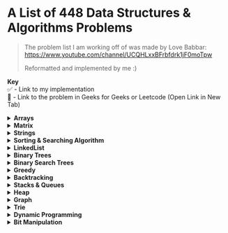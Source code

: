 # A List of 448 Data Structures & Algorithms Problems 

> The problem list I am working off of was made by Love Babbar: https://www.youtube.com/channel/UCQHLxxBFrbfdrk1jF0moTpw 
> 
> Reformatted and implemented by me :)

**Key** \
 ✅ - Link to my implementation \
 🔗 - Link to the problem in Geeks for Geeks or Leetcode (Open Link in New Tab)

<details>
  <summary><strong>Arrays</strong></summary>
  
  ### Array Problems - Count: 36
  
  - [x] Reverse the array - [🔗 Problem](https://www.geeksforgeeks.org/write-a-program-to-reverse-an-array-or-string/) - [✅ Implementation](array/reverse-array.py)
  - [ ] Find the maximum and minimum element in an array - [🔗 Problem](https://www.geeksforgeeks.org/maximum-and-minimum-in-an-array/)
  - [ ] Find the "Kth" max and min element of an array - [🔗 Problem](https://practice.geeksforgeeks.org/problems/kth-smallest-element/0)
  - [ ] Given an array which consists of only 0, 1 and 2. Sort the array without using any sorting algo - [🔗 Problem](https://practice.geeksforgeeks.org/problems/sort-an-array-of-0s-1s-and-2s/0)
  - [ ] Move all the negative elements to one side of the array - [🔗 Problem](https://www.geeksforgeeks.org/move-negative-numbers-beginning-positive-end-constant-extra-space/)
  - [ ] Find the Union and Intersection of the two sorted arrays. - [🔗 Problem](https://practice.geeksforgeeks.org/problems/union-of-two-arrays/0)
  - [ ] Write a program to cyclically rotate an array by one. - [🔗 Problem](https://practice.geeksforgeeks.org/problems/cyclically-rotate-an-array-by-one/0)
  - [ ] <strong>find Largest sum contiguous Subarray [V. IMP]</strong> - [🔗 Problem](https://practice.geeksforgeeks.org/problems/kadanes-algorithm/0)
  - [ ] <strong>Minimise the maximum difference between heights [V.IMP]</strong> 
  - [ ] Minimum no. of Jumps to reach end of an array
  - [ ] find duplicate in an array of N+1 Integers
  - [ ] Merge 2 sorted arrays without using Extra space.
  - [ ] <strong>Kadane's Algo [V.V.V.V.V IMP]</strong>
  - [ ] Merge Intervals
  - [ ] Next Permutation
  - [ ] Count Inversion
  - [ ] Best time to buy and Sell stock
  - [ ] find all pairs on integer array whose sum is equal to given number
  - [ ] find common elements In 3 sorted arrays
  - [ ] Rearrange the array in alternating positive and negative items with O(1) extra space
  - [ ] Find if there is any subarray with sum equal to 0
  - [ ] Find factorial of a large number
  - [ ] find maximum product subarray 
  - [ ] Find longest coinsecutive subsequence
  - [ ] Given an array of size n and a number k, fin all elements that appear more than " n/k " times.
  - [ ] Maximum profit by buying and selling a share atmost twice
  - [ ] Find whether an array is a subset of another array
  - [ ] Find the triplet that sum to a given value
  - [ ] Trapping Rain water problem
  - [ ] Chocolate Distribution problem
  - [ ] Smallest Subarray with sum greater than a given value
  - [ ] Three way partitioning of an array around a given value
  - [ ] Minimum swaps required bring elements less equal K together
  - [ ] Minimum no. of operations required to make an array palindrome
  - [ ] Median of 2 sorted arrays of equal size
  - [ ] Median of 2 sorted arrays of different size
   
</details>

<details>
  <summary><strong>Matrix</strong></summary>
  
  ### Matrix Problems - Count: 10
  
  - [ ] Spiral traversal on a Matrix
  - [ ] Search an element in a matriix
  - [ ] Find median in a row wise sorted matrix
  - [ ] Find row with maximum no. of 1's
  - [ ] Print elements in sorted order using row-column wise sorted matrix
  - [ ] Maximum size rectangle
  - [ ] Find a specific pair in matrix
  - [ ] Rotate matrix by 90 degrees
  - [ ] Kth smallest element in a row-cpumn wise sorted matrix
  - [ ] Common elements in all rows of a given matrix

</details>


<details>
  <summary><strong>Strings</strong></summary>
  
  ### String Problems - Count: 43
  
  - [x] Reverse a String - [✅ Implementation](strings/reverse-string.py)
  - [ ] Check whether a String is Palindrome or not
  - [ ] Find Duplicate characters in a string
  - [ ] Why strings are immutable in Java?
  - [ ] Write a Code to check whether one string is a rotation of another
  - [ ] Write a Program to check whether a string is a valid shuffle of two strings or not
  - [ ] Count and Say problem
  - [ ] Write a program to find the longest Palindrome in a string.[ Longest palindromic Substring]
  - [ ] Find Longest Recurring Subsequence in String
  - [ ] Print all Subsequences of a string.
  - [ ] Print all the permutations of the given string
  - [ ] Split the Binary string into two substring with equal 0’s and 1’s
  - [ ] <strong>Word Wrap Problem [VERY IMP]</strong>
  - [ ] <strong>EDIT Distance [Very Imp] </strong>
  - [ ] <strong>Find next greater number with same set of digits. [Very Very IMP]</strong>
  - [ ] <strong>Balanced Parenthesis problem.[Imp]</strong>
  - [ ] <strong>Word break Problem[ Very Imp]</strong>
  - [ ] Rabin Karp Algo
  - [ ] KMP Algo
  - [ ] Convert a Sentence into its equivalent mobile numeric keypad sequence.
  - [ ] Minimum number of bracket reversals needed to make an expression balanced.
  - [ ] Count All Palindromic Subsequence in a given String.
  - [ ] Count of number of given string in 2D character array
  - [ ] Search a Word in a 2D Grid of characters.
  - [ ] Boyer Moore Algorithm for Pattern Searching.
  - [ ] Converting Roman Numerals to Decimal
  - [ ] Longest Common Prefix
  - [ ] Number of flips to make binary string alternate
  - [ ] Find the first repeated word in string.
  - [ ] Minimum number of swaps for bracket balancing.
  - [ ] Find the longest common subsequence between two strings.
  - [ ] Program to generate all possible valid IP addresses from given  string.
  - [ ] Write a program tofind the smallest window that contains all characters of string itself.
  - [ ] Rearrange characters in a string such that no two adjacent are same
  - [ ] Minimum characters to be added at front to make string palindrome
  - [ ] Given a sequence of words, print all anagrams together
  - [ ] Find the smallest window in a string containing all characters of another string
  - [ ] Recursively remove all adjacent duplicates
  - [ ] String matching where one string contains wildcard characters
  - [ ] Function to find Number of customers who could not get a computer
  - [ ] Transform One String to Another using Minimum Number of Given Operation
  - [ ] Check if two given strings are isomorphic to each other
  - [ ] Recursively print all sentences that can be formed from list of word lists

</details>

<details>
  <summary><strong>Sorting & Searching Algorithm</strong></summary>
  
  ### Sorting & Searching Algorithm Problems - Count: 36
  
  - [ ] Find first and last positions of an element in a sorted array
  - [ ] Find a Fixed Point (Value equal to index) in a given array
  - [ ] Search in a rotated sorted array
  - [ ] square root of an integer
  - [ ] Maximum and minimum of an array using minimum number of comparisons
  - [ ] Optimum location of point to minimize total distance
  - [ ] Find the repeating and the missing
  - [ ] find majority element
  - [ ] Searching in an array where adjacent differ by at most k
  - [ ] find a pair with a given difference
  - [ ] find four elements that sum to a given value
  - [ ] maximum sum such that no 2 elements are adjacent
  - [ ] Count triplet with sum smaller than a given value
  - [ ] merge 2 sorted arrays
  - [ ] print all subarrays with 0 sum
  - [ ] Product array Puzzle
  - [ ] Sort array according to count of set bits
  - [ ] minimum no. of swaps required to sort the array
  - [ ] Bishu and Soldiers
  - [ ] Rasta and Kheshtak
  - [ ] Kth smallest number again
  - [ ] Find pivot element in a sorted array
  - [ ] K-th Element of Two Sorted Arrays
  - [ ] Aggressive cows
  - [ ] Book Allocation Problem
  - [ ] EKOSPOJ:
  - [ ] Job Scheduling Algo
  - [ ] Missing Number in AP
  - [ ] Smallest number with atleastn trailing zeroes infactorial
  - [ ] Painters Partition Problem:
  - [ ] ROTI-Prata SPOJ
  - [ ] DoubleHelix SPOJ
  - [ ] Subset Sums
  - [ ] Findthe inversion count
  - [ ] Implement Merge-sort in-place
  - [ ] Partitioning and Sorting Arrays with Many Repeated Entries
  
</details>

<details>
  <summary><strong>LinkedList</strong></summary>
  
  ### LinkedList Problems - Count: 36
  
  - [ ] Write a Program to reverse the Linked List. (Both Iterative and recursive)
  - [ ] <strong>Reverse a Linked List in group of Given Size. [Very Imp]</strong>
  - [ ] Write a program to Detect loop in a linked list.
  - [ ] Write a program to Delete loop in a linked list.
  - [ ] Find the starting point of the loop. 
  - [ ] Remove Duplicates in a sorted Linked List.
  - [ ] Remove Duplicates in a Un-sorted Linked List.
  - [ ] Write a Program to Move the last element to Front in a Linked List.
  - [ ] Add “1” to a number represented as a Linked List.
  - [ ] Add two numbers represented by linked lists.
  - [ ] Intersection of two Sorted Linked List.
  - [ ] Intersection Point of two Linked Lists.
  - [ ] <strong>Merge Sort For Linked lists.[Very Important]</strong>
  - [ ] <strong>Quicksort for Linked Lists.[Very Important]</strong>
  - [ ] Find the middle Element of a linked list.
  - [ ] Check if a linked list is a circular linked list.
  - [ ] Split a Circular linked list into two halves.
  - [ ] Write a Program to check whether the Singly Linked list is a palindrome or not.
  - [ ] Deletion from a Circular Linked List.
  - [ ] Reverse a Doubly Linked list.
  - [ ] Find pairs with a given sum in a DLL.
  - [ ] Count triplets in a sorted DLL whose sum is equal to given value “X”.
  - [ ] <strong>Sort a “k”sorted Doubly Linked list.[Very IMP]</strong>
  - [ ] Rotate DoublyLinked list by N nodes.
  - [ ] <strong>Rotate a Doubly Linked list in group of Given Size.[Very IMP]</strong>
  - [ ] Can we reverse a linked list in less than O(n) ?
  - [ ] Why Quicksort is preferred for. Arrays and Merge Sort for LinkedLists ?
  - [ ] Flatten a Linked List
  - [ ] Sort a LL of 0's, 1's and 2's
  - [ ] Clone a linked list with next and random pointer
  - [ ] Merge K sorted Linked list
  - [ ] Multiply 2 no. represented by LL
  - [ ] Delete nodes which have a greater value on right side
  - [ ] Segregate even and odd nodes in a Linked List
  - [ ] Program for n’th node from the end of a Linked List
  - [ ] Find the first non-repeating character from a stream of characters
  
</details>

<details>
  <summary><strong>Binary Trees</strong></summary>
  
  ### Binary Tree Problems: Count: 35

  - [ ] Level order traversal
  - [ ] Reverse Level Order traversal
  - [ ] Height of a tree
  - [ ] Diameter of a tree
  - [ ] Mirror of a tree
  - [ ] Inorder Traversal of a tree both using recursion and Iteration
  - [ ] Preorder Traversal of a tree both using recursion and Iteration
  - [ ] Postorder Traversal of a tree both using recursion and Iteration
  - [ ] Left View of a tree
  - [ ] Right View of Tree
  - [ ] Top View of a tree
  - [ ] Bottom View of a tree
  - [ ] Zig-Zag traversal of a binary tree
  - [ ] Check if a tree is balanced or not
  - [ ] Diagnol Traversal of a Binary tree
  - [ ] Boundary traversal of a Binary tree
  - [ ] Construct Binary Tree from String with Bracket Representation
  - [ ] Convert Binary tree into Doubly Linked List
  - [ ] Convert Binary tree into Sum tree
  - [ ] Construct Binary tree from Inorder and preorder traversal
  - [ ] Find minimum swaps required to convert a Binary tree into BST
  - [ ] Check if Binary tree is Sum tree or not
  - [ ] Check if all leaf nodes are at same level or not
  - [ ] <strong>Check if a Binary Tree contains duplicate subtrees of size 2 or more [ IMP ]</strong>
  - [ ] Check if 2 trees are mirror or not
  - [ ] Sum of Nodes on the Longest path from root to leaf node 
  - [ ] <strong>Check if given graph is tree or not.  [ IMP ]</strong>
  - [ ] Find Largest subtree sum in a tree
  - [ ] Maximum Sum of nodes in Binary tree such that no two are adjacent 
  - [ ] Print all "K" Sum paths in a Binary tree
  - [ ] Find LCA in a Binary tree
  - [ ] Find distance between 2 nodes in a Binary tree
  - [ ] Kth Ancestor of node in a Binary tree
  - [ ] <strong>Find all Duplicate subtrees in a Binary tree [ IMP ]</strong>
  - [ ] Tree Isomorphism Problem

</details>

<details>
  <summary><strong>Binary Search Trees</strong></summary>
  
  ### Binary Search Tree Problems - Count: 22

  - [ ] Find a value in a BST
  - [ ] Deletion of a node in a BST
  - [ ] Find min and max value in a BST
  - [ ] Find inorder successor and inorder predecessor in a BST
  - [ ] Check if a tree is a BST or not
  - [ ] Populate Inorder successor of all nodes
  - [ ] Find LCA  of 2 nodes in a BST
  - [ ] Construct BST from preorder traversal
  - [ ] Convert Binary tree into BST
  - [ ] Convert a normal BST into a Balanced BST
  - [ ] <strong>Merge two BST [ V.V.V>IMP ]</strong>
  - [ ] Find Kth largest element in a BST
  - [ ] Find Kth smallest element in a BST
  - [ ] Count pairs from 2 BST whose sum is equal to given value "X"
  - [ ] Find the median of BST in O(n) time and O(1) space
  - [ ] Count BST ndoes that lie in a given range
  - [ ] Replace every element with the least greater element on its right
  - [ ] Given "n" appointments, find the conflicting appointments
  - [ ] Check preorder is valid or not
  - [ ] Check whether BST contains Dead end
  - [ ] <strong>Largest BST in a Binary Tree [ V.V.V.V.V IMP ]</strong>
  - [ ] Flatten BST to sorted list

</details>

<details>
  <summary><strong>Greedy</strong></summary>
  
  ### Greedy Problems: Count: 35

  - [ ] Activity Selection Problem
  - [ ] Job SequencingProblem
  - [ ] Huffman Coding
  - [ ] Water Connection Problem
  - [ ] Fractional Knapsack Problem
  - [ ] Greedy Algorithm to find Minimum number of Coins
  - [ ] Maximum trains for which stoppage can be provided
  - [ ] Minimum Platforms Problem
  - [ ] Buy Maximum Stocks if i stocks can be bought on i-th day
  - [ ] Find the minimum and maximum amount to buy all N candies
  - [ ] Minimize Cash Flow among a given set of friends who have borrowed money from each other
  - [ ] Minimum Cost to cut a board into squares
  - [ ] Check if it is possible to survive on Island
  - [ ] Find maximum meetings in one room
  - [ ] Maximum product subset of an array
  - [ ] Maximize array sum after K negations
  - [ ] Maximize the sum of arr[i]*i
  - [ ] Maximum sum of absolute difference of an array
  - [ ] Maximize sum of consecutive differences in a circular array
  - [ ] Minimum sum of absolute difference of pairs of two arrays
  - [ ] Program for Shortest Job First (or SJF) CPU Scheduling
  - [ ] Program for Least Recently Used (LRU) Page Replacement algorithm
  - [ ] Smallest subset with sum greater than all other elements
  - [ ] Chocolate Distribution Problem
  - [ ] DEFKIN -Defense of a Kingdom
  - [ ] DIEHARD -DIE HARD
  - [ ] GERGOVIA -Wine trading in Gergovia
  - [ ] Picking Up Chicks
  - [ ] CHOCOLA –Chocolate
  - [ ] ARRANGE -Arranging Amplifiers
  - [ ] K Centers Problem
  - [ ] Minimum Cost of ropes
  - [ ] Find smallest number with given number of digits and sum of digits
  - [ ] Rearrange characters in a string such that no two adjacent are same
  - [ ] Find maximum sum possible equal sum of three stacks  

</details>

<details>
  <summary><strong>Backtracking</strong></summary>
  
  ### Backtracking Problems - Count: 19

  - [ ] Rat in a maze Problem
  - [ ] Printing all solutions in N-Queen Problem
  - [ ] Word Break Problem using Backtracking
  - [ ] Remove Invalid Parentheses
  - [ ] Sudoku Solver
  - [ ] m Coloring Problem
  - [ ] Print all palindromic partitions of a string
  - [ ] Subset Sum Problem
  - [ ] The Knight’s tour problem
  - [ ] Tug of War
  - [ ] Find shortest safe route in a path with landmines
  - [ ] Combinational Sum
  - [ ] Find Maximum number possible by doing at-most K swaps
  - [ ] Print all permutations of a string 
  - [ ] Find if there is a path of more than k length from a source
  - [ ] Longest Possible Route in a Matrix with Hurdles
  - [ ] Print all possible paths from top left to bottom right of a mXn matrix
  - [ ] Partition of a set intoK subsets with equal sum
  - [ ] Find the K-th Permutation Sequence of first N natural numbers

</details>

<details>
  <summary><strong>Stacks & Queues</strong></summary>
  
  ### Stacks & Queues - Count: 38

  - [ ] Implement Stack from Scratch
  - [ ] Implement Queue from Scratch
  - [ ] Implement 2 stack in an array
  - [ ] find the middle element of a stack
  - [ ] Implement "N" stacks in an Array
  - [ ] Check the expression has valid or Balanced parenthesis or not.
  - [ ] Reverse a String using Stack
  - [ ] Design a Stack that supports getMin() in O(1) time and O(1) extra space.
  - [ ] Find the next Greater element
  - [ ] The celebrity Problem
  - [ ] Arithmetic Expression evaluation
  - [ ] Evaluation of Postfix expression
  - [ ] Implement a method to insert an element at its bottom without using any other data structure.
  - [ ] Reverse a stack using recursion
  - [ ] Sort a Stack using recursion
  - [ ] Merge Overlapping Intervals
  - [ ] Largest rectangular Area in Histogram
  - [ ] Length of the Longest Valid Substring
  - [ ] Expression contains redundant bracket or not
  - [ ] Implement Stack using Queue
  - [ ] Implement Stack using Deque
  - [ ] Stack Permutations (Check if an array is stack permutation of other)
  - [ ] Implement Queue using Stack  
  - [ ] Implement "n" queue in an array
  - [ ] Implement a Circular queue
  - [ ] LRU Cache Implementationa
  - [ ] Reverse a Queue using recursion
  - [ ] Reverse the first “K” elements of a queue
  - [ ] Interleave the first half of the queue with second half
  - [ ] Find the first circular tour that visits all Petrol Pumps
  - [ ] Minimum time required to rot all oranges
  - [ ] Distance of nearest cell having 1 in a binary matrix
  - [ ] First negative integer in every window of size “k”
  - [ ] Check if all levels of two trees are anagrams or not.
  - [ ] Sum of minimum and maximum elements of all subarrays of size “k”.
  - [ ] Minimum sum of squares of character counts in a given string after removing “k” characters.
  - [ ] Queue based approach or first non-repeating character in a stream.
  - [ ] Next Smaller Element

</details>

<details>
    <summary><strong>Heap</strong></summary>
  
  ### Heap Problems - Count: 18

  - [ ] Implement a Maxheap/MinHeap using arrays and recursion.
  - [ ] Sort an Array using heap. (HeapSort)
  - [ ] Maximum of all subarrays of size k.
  - [ ] “k” largest element in an array
  - [ ] Kth smallest and largest element in an unsorted array
  - [ ] <strong>Merge “K” sorted arrays. [ IMP ]</strong>
  - [ ] Merge 2 Binary Max Heaps
  - [ ] Kth largest sum continuous subarrays
  - [ ] Leetcode- reorganize strings
  - [ ] <strong>Merge “K” Sorted Linked Lists [V.IMP]</strong>
  - [ ] Smallest range in “K” Lists
  - [ ] Median in a stream of Integers
  - [ ] Check if a Binary Tree is Heap
  - [ ] Connect “n” ropes with minimum cost
  - [ ] Convert BST to Min Heap
  - [ ] Convert min heap to max heap
  - [ ] Rearrange characters in a string such that no two adjacent are same.
  - [ ] Minimum sum of two numbers formed from digits of an array

</details>

<details>
    <summary><strong>Graph</strong></summary>
  
  ### Graph Problems - Count: 44

  - [ ] Create a Graph, print it
  - [ ] Implement BFS algorithm 
  - [ ] Implement DFS Algo 
  - [ ] Detect Cycle in Directed Graph using BFS/DFS Algo 
  - [ ] Detect Cycle in UnDirected Graph using BFS/DFS Algo 
  - [ ] Search in a Maze
  - [ ] Minimum Step by Knight
  - [ ] flood fill algo
  - [ ] Clone a graph
  - [ ] Making wired Connections    
  - [ ] word Ladder 
  - [ ] Dijkstra algo
  - [ ] Implement Topological Sort 
  - [ ] Minimum time taken by each job to be completed given by a Directed Acyclic Graph
  - [ ] Find whether it is possible to finish all tasks or not from given dependencies
  - [ ] Find the no. of Isalnds
  - [ ] Given a sorted Dictionary of an Alien Language, find order of characters
  - [ ] Implement Kruksal’sAlgorithm
  - [ ] Implement Prim’s Algorithm
  - [ ] Total no. of Spanning tree in a graph
  - [ ] Implement Bellman Ford Algorithm
  - [ ] Implement Floyd warshallAlgorithm
  - [ ] Travelling Salesman Problem
  - [ ] Graph ColouringProblem
  - [ ] Snake and Ladders Problem
  - [ ] Find bridge in a graph
  - [ ] Count Strongly connected Components(Kosaraju Algo)
  - [ ] Check whether a graph is Bipartite or Not
  - [ ] Detect Negative cycle in a graph
  - [ ] Longest path in a Directed Acyclic Graph
  - [ ] Journey to the Moon
  - [ ] Cheapest Flights Within K Stops
  - [ ] Oliver and the Game
  - [ ] Water Jug problem using BFS
  - [ ] Water Jug problem using BFS
  - [ ] Find if there is a path of more thank length from a source
  - [ ] M-ColouringProblem
  - [ ] Minimum edges to reverse o make path from source to destination
  - [ ] Paths to travel each nodes using each edge(Seven Bridges)
  - [ ] Vertex Cover Problem
  - [ ] Chinese Postman or Route Inspection
  - [ ] Number of Triangles in a Directed and Undirected Graph
  - [ ] Minimise the cashflow among a given set of friends who have borrowed money from each other
  - [ ] Two Clique Problem

</details>

<details>
    <summary><strong>Trie</strong></summary>
  
  ### Trie Problems - Count: 6

  - [ ] Construct a trie from scratch
  - [ ] Find shortest unique prefix for every word in a given list
  - [ ] Word Break Problem | (Trie solution)
  - [ ] Given a sequence of words, print all anagrams together
  - [ ] Implement a Phone Directory
  - [ ] Print unique rows in a given boolean matrix

</details>

<details>
    <summary><strong>Dynamic Programming</strong></summary>
  
  ### Dynamic Programming Problems - Count: 60
    
  - [ ] Coin ChangeProblem
  - [ ] Knapsack Problem
  - [ ] Binomial CoefficientProblem
  - [ ] Permutation CoefficientProblem
  - [ ] Program for nth Catalan Number
  - [ ] Matrix Chain Multiplication
  - [ ] Edit Distance
  - [ ] Subset Sum Problem
  - [ ] Friends Pairing Problem
  - [ ] Gold Mine Problem
  - [ ] Assembly Line SchedulingProblem
  - [ ] Painting the Fenceproblem
  - [ ] Maximize The Cut Segments
  - [ ] Longest Common Subsequence
  - [ ] Longest Repeated Subsequence
  - [ ] Longest Increasing Subsequence
  - [ ] Space Optimized Solution of LCS
  - [ ] LCS (Longest Common Subsequence) of three strings
  - [ ] Maximum Sum Increasing Subsequence
  - [ ] Count all subsequences having product less than K
  - [ ] Longest subsequence such that difference between adjacent is one
  - [ ] Maximum subsequence sum such that no three are consecutive
  - [ ] Egg Dropping Problem
  - [ ] Maximum Length Chain of Pairs
  - [ ] Maximum size square sub-matrix with all 1s
  - [ ] Maximum sum of pairs with specific difference
  - [ ] Min Cost PathProblem
  - [ ] Maximum difference of zeros and ones in binary string
  - [ ] Minimum number of jumps to reach end
  - [ ] Minimum cost to fill given weight in a bag
  - [ ] Minimum removals from array to make max –min <= K
  - [ ] Longest Common Substring
  - [ ] Count number of ways to reacha given score in a game
  - [ ] Count Balanced Binary Trees of Height 
  - [ ] <strong>LargestSum Contiguous Subarray [V>V>V>V IMP ]</strong>
  - [ ] Smallest sum contiguous subarray
  - [ ] Unbounded Knapsack (Repetition of items allowed)
  - [ ] Word Break Problem
  - [ ] Largest Independent Set Problem
  - [ ] Partition problem
  - [ ] Longest Palindromic Subsequence
  - [ ] Count All Palindromic Subsequence in a given String
  - [ ] Longest Palindromic Substring
  - [ ] Longest alternating subsequence
  - [ ] Weighted Job Scheduling
  - [ ] Coin game winner where every player has three choices
  - [ ] <strong>Count Derangements (Permutation such that no element appears in its original position) [ IMPORTANT ]</strong>
  - [ ] <strong>Maximum profit by buying and selling a share at most twice [ IMP ]</strong>
  - [ ] Optimal Strategy for a Game
  - [ ] Optimal Binary Search Tree
  - [ ] Palindrome PartitioningProblem
  - [ ] Word Wrap Problem
  - [ ] <strong>Mobile Numeric Keypad Problem [ IMP ]</strong>
  - [ ] Boolean Parenthesization Problem
  - [ ] Largest rectangular sub-matrix whose sum is 0
  - [ ] <strong>Largest area rectangular sub-matrix with equal number of 1’s and 0’s [ IMP ]</strong>
  - [ ] Maximum sum rectangle in a 2D matrix
  - [ ] Maximum profit by buying and selling a share at most k times
  - [ ] Find if a string is interleaved of two other strings
  - [ ] Maximum Length of Pair Chain

</details>

<details>
    <summary><strong>Bit Manipulation</strong></summary>
  
  ### Bit Manipulation Problems - Count: 10
    
  - [ ] Count set bits in an integer
  - [ ] Find the two non-repeating elements in an array of repeating elements
  - [ ] Count number of bits to be flipped to convert A to B
  - [ ] Count total set bits in all numbers from 1 to n
  - [ ] Program to find whether a no is power of two
  - [ ] Find position of the only set bit
  - [ ] Copy set bits in a range
  - [ ] Divide two integers without using multiplication, division and mod operator
  - [ ] Calculate square of a number without using *, / and pow()
  - [ ] Power Set

</details>
